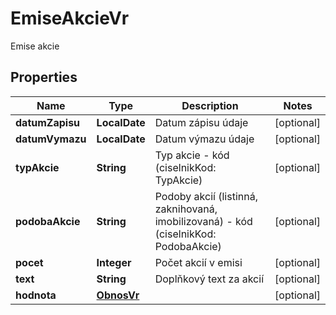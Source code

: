 

# EmiseAkcieVr

Emise akcie

## Properties

| Name | Type | Description | Notes |
|------------ | ------------- | ------------- | -------------|
|**datumZapisu** | **LocalDate** | Datum zápisu údaje |  [optional] |
|**datumVymazu** | **LocalDate** | Datum výmazu údaje |  [optional] |
|**typAkcie** | **String** | Typ akcie - kód (ciselnikKod: TypAkcie)  |  [optional] |
|**podobaAkcie** | **String** | Podoby akcií (listinná, zaknihovaná, imobilizovaná)  - kód (ciselnikKod: PodobaAkcie)  |  [optional] |
|**pocet** | **Integer** | Počet akcií v emisi |  [optional] |
|**text** | **String** | Doplňkový text za akcií |  [optional] |
|**hodnota** | [**ObnosVr**](ObnosVr.md) |  |  [optional] |



